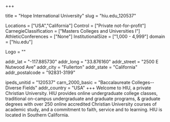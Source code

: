 
+++

title = "Hope International University"
slug = "hiu.edu_120537"

Locations = ["USA","California"]
Control = ["Private not-for-profit"]
CarnegieClassification = ["Masters Colleges and Universities I"]
AthleticConferences = ["None"]
InstitutionalSize = ["1,000 - 4,999"]
domain = ["hiu.edu"]

Logo = ""

addr_lat = "-117.885730"
addr_long = "33.876160"
addr_street = "2500 E Nutwood Ave"
addr_city = "Fullerton"
addr_state = "California"
addr_postalcode = "92831-3199"

ipeds_unitid = "120537"
carn_2000_basic = "Baccalaureate Colleges--Diverse Fields"
addr_country = "USA"
+++
    Welcome to HIU, a private Christian University. HIU provides online undergraduate college classes, traditional on-campus undergraduate and graduate programs, & graduate degrees with over 250 online accredited Christian University courses of academic study, and a commitment to faith, service and to learning. HIU is located in Southern California.
